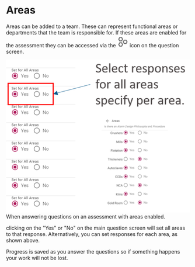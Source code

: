 # Areas

Areas can be added to a team. These can represent functional areas or departments that the team is responsible for. If these areas are enabled for the assessment they can be accessed via the  ![Image](../assets/screenshots/concepts/areaIcon.png) icon on the question screen.

![Image](../assets/screenshots/concepts/areas.png)  
When answering questions on an assessment with areas enabled.

clicking on the "Yes" or "No" on the main question screen will set all areas to that response. Alternatively, you can set responses for each area, as shown above.

Progress is saved as you answer the questions so if something happens your work will not be lost.